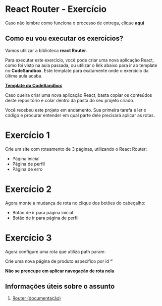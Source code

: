# React Router - Exercício

Caso não lembre como funciona o processo de entrega, clique [**aqui**](https://github.com/labenuexercicios/instrucoes-entrega)

## Como eu vou executar os exercícios?

Vamos utilizar a biblioteca **react Router**.

Para executar este exercício, você pode criar uma nova aplicação React, como foi visto na aula passada, ou utilizar o link abaixo para ir ao template no **CodeSandbox**. Este template para exatamente onde o exercício da última aula acaba.

[**Template do CodeSandbox**](https://codesandbox.io/s/exercicio-react-router-fz3xk0)

Caso queira criar uma nova aplicação React, basta copiar os conteúdos deste repositório e colar dentro da pasta do seu projeto criado.



Você recebeu este projeto em andamento. Sua primeira tarefa é ler o código e procurar entender em qual parte dele precisará aplicar as rotas.


# Exercício 1
Crie um site com roteamento de 3 páginas, utilizando o React Router:
- Página inicial
- Página de perfil
- Página de erro


# Exercício 2
Agora monte a mudança de rota no clique dos botões do cabeçalho:

- Botão de ir para página inicial
- Botão de ir para página de perfil



# Exercício 3
Agora configure uma rota que utiliza path param:

Crie uma nova página de produto específico por id **“**

**Não se preocupe em aplicar navegação de rota nela**




## Informações úteis sobre o assunto
1. [Router (documentação)](https://reactrouter.com/en/main)
